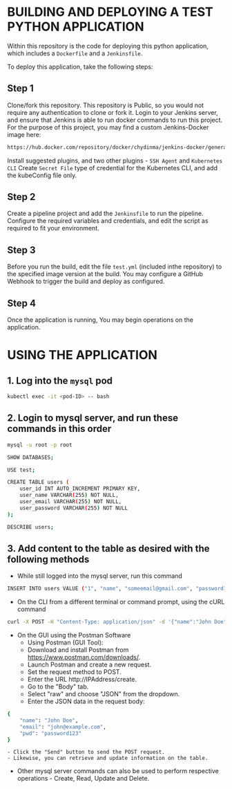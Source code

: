 # BUILDING AND DEPLOYING A TEST PYTHON APPLICATION

Within this repository is the code for deploying this python application, which includes a `Dockerfile` and a `Jenkinsfile`.

To deploy this application, take the following steps:

## Step 1
Clone/fork this repository. This repository is Public, so you would not require any authentication to clone or fork it.
Login to your Jenkins server, and ensure that Jenkins is able to run docker commands to run this project.
For the purpose of this project, you may find a custom Jenkins-Docker image here:
```bash
https://hub.docker.com/repository/docker/chydinma/jenkins-docker/general
```
Install suggested plugins, and two other plugins - `SSH Agent` and `Kubernetes CLI`
Create `Secret File` type of credential for the Kubernetes CLI, and add the kubeConfig file only.

## Step 2
Create a pipeline project and add the `Jenkinsfile` to run the pipeline.
Configure the required variables and credentials, and edit the script as required to fit your environment.

## Step 3
Before you run the build, edit the file `test.yml` (included inthe repository) to the specified image version at the build.
You may configure a GitHub Webhook to trigger the build and deploy as configured.

## Step 4
Once the application is running, You may begin operations on the application.

# USING THE APPLICATION

## 1. Log into the `mysql` pod
```bash
kubectl exec -it <pod-ID> -- bash
```

## 2. Login to mysql server, and run these commands in this order
```bash
mysql -u root -p root

SHOW DATABASES;

USE test;

CREATE TABLE users (
    user_id INT AUTO_INCREMENT PRIMARY KEY,
    user_name VARCHAR(255) NOT NULL,
    user_email VARCHAR(255) NOT NULL,
    user_password VARCHAR(255) NOT NULL
);

DESCRIBE users;
```

## 3. Add content to the table as desired with the following methods

   * While still logged into the mysql server, run this command
```bash
INSERT INTO users VALUE ("1", "name", "someemail@gmail.com", "password1");
```

   * On the CLI from a different terminal or command prompt, using the cURL command
```bash
curl -X POST -H "Content-Type: application/json" -d '{"name":"John Doe","email":"john@example.com","pwd":"password123"}' http://IPAddress/create
```

   * On the GUI using the Postman Software
     - Using Postman (GUI Tool):
     - Download and install Postman from https://www.postman.com/downloads/.
     - Launch Postman and create a new request.
     - Set the request method to POST.
     - Enter the URL http://IPAddress/create.
     - Go to the "Body" tab.
     - Select "raw" and choose "JSON" from the dropdown.
     - Enter the JSON data in the request body:
```bash
{
    "name": "John Doe",
    "email": "john@example.com",
    "pwd": "password123"
}
```
    - Click the "Send" button to send the POST request.
    - Likewise, you can retrieve and update information on the table.

   * Other mysql server commands can also be used to perform respective operations - Create, Read, Update and Delete.

